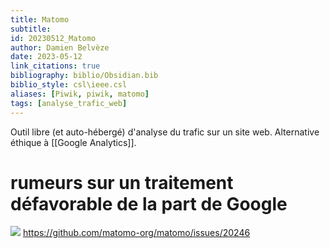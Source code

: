 ```yaml
---
title: Matomo
subtitle:
id: 20230512_Matomo
author: Damien Belvèze
date: 2023-05-12
link_citations: true
bibliography: biblio/Obsidian.bib
biblio_style: csl\ieee.csl
aliases: [Piwik, piwik, matomo]
tags: [analyse_trafic_web]
---
```


Outil libre (et auto-hébergé) d'analyse du trafic sur un site web. Alternative éthique à [[Google Analytics]].

# rumeurs sur un traitement défavorable de la part de Google

![](matomo_ganalytics.png)
https://github.com/matomo-org/matomo/issues/20246





